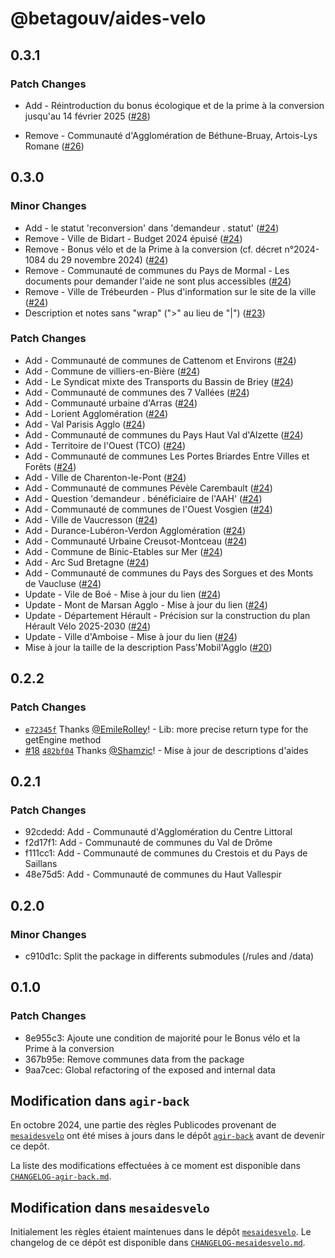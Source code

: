 # @betagouv/aides-velo

## 0.3.1

### Patch Changes

- Add - Réintroduction du bonus écologique et de la prime à la conversion jusqu'au 14 février 2025 ([#28](https://github.com/betagouv/publicodes-aides-velo/pull/28))

- Remove - Communauté d'Agglomération de Béthune-Bruay, Artois-Lys Romane ([#26](https://github.com/betagouv/publicodes-aides-velo/pull/26))

## 0.3.0

### Minor Changes

- Add - le statut 'reconversion' dans 'demandeur . statut' ([#24](https://github.com/betagouv/publicodes-aides-velo/pull/24))
- Remove - Ville de Bidart - Budget 2024 épuisé ([#24](https://github.com/betagouv/publicodes-aides-velo/pull/24))
- Remove - Bonus vélo et de la Prime à la conversion (cf. décret n°2024-1084 du 29 novembre 2024) ([#24](https://github.com/betagouv/publicodes-aides-velo/pull/24))
- Remove - Communauté de communes du Pays de Mormal - Les documents pour demander l'aide ne sont plus accessibles ([#24](https://github.com/betagouv/publicodes-aides-velo/pull/24))
- Remove - Ville de Trébeurden - Plus d'information sur le site de la ville ([#24](https://github.com/betagouv/publicodes-aides-velo/pull/24))
- Description et notes sans "wrap" (">" au lieu de "|") ([#23](https://github.com/betagouv/publicodes-aides-velo/pull/23))

### Patch Changes

- Add - Communauté de communes de Cattenom et Environs ([#24](https://github.com/betagouv/publicodes-aides-velo/pull/24))
- Add - Commune de villiers-en-Bière ([#24](https://github.com/betagouv/publicodes-aides-velo/pull/24))
- Add - Le Syndicat mixte des Transports du Bassin de Briey ([#24](https://github.com/betagouv/publicodes-aides-velo/pull/24))
- Add - Communauté de communes des 7 Vallées ([#24](https://github.com/betagouv/publicodes-aides-velo/pull/24))
- Add - Communauté urbaine d'Arras ([#24](https://github.com/betagouv/publicodes-aides-velo/pull/24))
- Add - Lorient Agglomération ([#24](https://github.com/betagouv/publicodes-aides-velo/pull/24))
- Add - Val Parisis Agglo ([#24](https://github.com/betagouv/publicodes-aides-velo/pull/24))
- Add - Communauté de communes du Pays Haut Val d'Alzette ([#24](https://github.com/betagouv/publicodes-aides-velo/pull/24))
- Add - Territoire de l'Ouest (TCO) ([#24](https://github.com/betagouv/publicodes-aides-velo/pull/24))
- Add - Communauté de communes Les Portes Briardes Entre Villes et Forêts ([#24](https://github.com/betagouv/publicodes-aides-velo/pull/24))
- Add - Ville de Charenton-le-Pont ([#24](https://github.com/betagouv/publicodes-aides-velo/pull/24))
- Add - Communauté de communes Pévèle Carembault ([#24](https://github.com/betagouv/publicodes-aides-velo/pull/24))
- Add - Question 'demandeur . bénéficiaire de l'AAH' ([#24](https://github.com/betagouv/publicodes-aides-velo/pull/24))
- Add - Communauté de communes de l'Ouest Vosgien ([#24](https://github.com/betagouv/publicodes-aides-velo/pull/24))
- Add - Ville de Vaucresson ([#24](https://github.com/betagouv/publicodes-aides-velo/pull/24))
- Add - Durance-Lubéron-Verdon Agglomération ([#24](https://github.com/betagouv/publicodes-aides-velo/pull/24))
- Add - Communauté Urbaine Creusot-Montceau ([#24](https://github.com/betagouv/publicodes-aides-velo/pull/24))
- Add - Commune de Binic-Etables sur Mer ([#24](https://github.com/betagouv/publicodes-aides-velo/pull/24))
- Add - Arc Sud Bretagne ([#24](https://github.com/betagouv/publicodes-aides-velo/pull/24))
- Add - Communauté de communes du Pays des Sorgues et des Monts de Vaucluse ([#24](https://github.com/betagouv/publicodes-aides-velo/pull/24))
- Update - Vile de Boé - Mise à jour du lien ([#24](https://github.com/betagouv/publicodes-aides-velo/pull/24))
- Update - Mont de Marsan Agglo - Mise à jour du lien ([#24](https://github.com/betagouv/publicodes-aides-velo/pull/24))
- Update - Département Hérault - Précision sur la construction du plan Hérault Vélo 2025-2030 ([#24](https://github.com/betagouv/publicodes-aides-velo/pull/24))
- Update - Ville d'Amboise - Mise à jour du lien ([#24](https://github.com/betagouv/publicodes-aides-velo/pull/24))
- Mise à jour la taille de la description Pass'Mobil'Agglo ([#20](https://github.com/betagouv/publicodes-aides-velo/pull/20))

## 0.2.2

### Patch Changes

- [`e72345f`](https://github.com/betagouv/publicodes-aides-velo/commit/e72345f72485efa9c53b0883fdddb89013478471) Thanks [@EmileRolley](https://github.com/EmileRolley)! - Lib: more precise return type for the getEngine method
- [#18](https://github.com/betagouv/publicodes-aides-velo/pull/18) [`482bf04`](https://github.com/betagouv/publicodes-aides-velo/commit/482bf04fcc927d959990d2a29e44a381abd7ade1) Thanks [@Shamzic](https://github.com/Shamzic)! - Mise à jour de descriptions d'aides

## 0.2.1

### Patch Changes

- 92cdedd: Add - Communauté d'Agglomération du Centre Littoral
- f2d17f1: Add - Communauté de communes du Val de Drôme
- f111cc1: Add - Communauté de communes du Crestois et du Pays de Saillans
- 48e75d5: Add - Communauté de communes du Haut Vallespir

## 0.2.0

### Minor Changes

- c910d1c: Split the package in differents submodules (/rules and /data)

## 0.1.0

### Patch Changes

- 8e955c3: Ajoute une condition de majorité pour le Bonus vélo et la Prime à la conversion
- 367b95e: Remove communes data from the package
- 9aa7cec: Global refactoring of the exposed and internal data

## Modification dans `agir-back`

En octobre 2024, une partie des règles Publicodes provenant de
[`mesaidesvelo`](https://github.com/mquandalle/mesaidesvelo) ont été mises à
jours dans le dépôt [`agir-back`](https://github/betagouv/agir-back) avant de
devenir ce depôt.

La liste des modifications effectuées à ce moment est disponible dans
[`CHANGELOG-agir-back.md`](./CHANGELOG-agir-back.md).

## Modification dans `mesaidesvelo`

Initialement les règles étaient maintenues dans le dépôt
[`mesaidesvelo`](https://github.com/mquandalle/mesaidesvelo). Le changelog de
ce dépôt est disponible dans
[`CHANGELOG-mesaidesvelo.md`](./CHANGELOG-mesaidesvelo.md).
